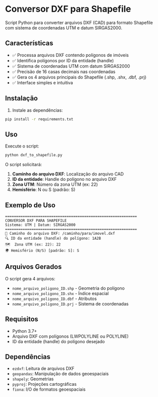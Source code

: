 # Conversor DXF para Shapefile

Script Python para converter arquivos DXF (CAD) para formato Shapefile com sistema de coordenadas UTM e datum SIRGAS2000.

## Características

- ✅ Processa arquivos DXF contendo polígonos de imóveis
- ✅ Identifica polígonos por ID da entidade (handle)
- ✅ Sistema de coordenadas UTM com datum SIRGAS2000
- ✅ Precisão de 16 casas decimais nas coordenadas
- ✅ Gera os 4 arquivos principais do Shapefile (.shp, .shx, .dbf, .prj)
- ✅ Interface simples e intuitiva

## Instalação

1. Instale as dependências:
```bash
pip install -r requirements.txt
```

## Uso

Execute o script:
```bash
python dxf_to_shapefile.py
```

O script solicitará:
1. **Caminho do arquivo DXF**: Localização do arquivo CAD
2. **ID da entidade**: Handle do polígono no arquivo DXF
3. **Zona UTM**: Número da zona UTM (ex: 22)
4. **Hemisfério**: N ou S (padrão: S)

## Exemplo de Uso

```
============================================================
CONVERSOR DXF PARA SHAPEFILE
Sistema: UTM | Datum: SIRGAS2000
============================================================
📁 Caminho do arquivo DXF: /caminho/para/imovel.dxf
🔍 ID da entidade (handle) do polígono: 1A2B
🗺️  Zona UTM (ex: 22): 22
🌍 Hemisfério (N/S) [padrão: S]: S
```

## Arquivos Gerados

O script gera 4 arquivos:
- `nome_arquivo_poligono_ID.shp` - Geometria do polígono
- `nome_arquivo_poligono_ID.shx` - Índice espacial
- `nome_arquivo_poligono_ID.dbf` - Atributos
- `nome_arquivo_poligono_ID.prj` - Sistema de coordenadas

## Requisitos

- Python 3.7+
- Arquivo DXF com polígonos (LWPOLYLINE ou POLYLINE)
- ID da entidade (handle) do polígono desejado

## Dependências

- `ezdxf`: Leitura de arquivos DXF
- `geopandas`: Manipulação de dados geoespaciais
- `shapely`: Geometrias
- `pyproj`: Projeções cartográficas
- `fiona`: I/O de formatos geoespaciais
